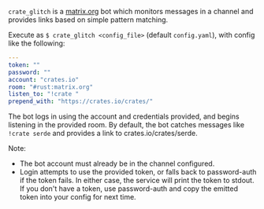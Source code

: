 `crate_glitch` is a [matrix.org](https://matrix.org) bot which monitors messages in a channel and provides links based
on simple pattern matching.

Execute as `$ crate_glitch <config_file>` (default `config.yaml`), with config like the following:

```yaml
---
token: ""
password: ""
account: "crates.io"
room: "#rust:matrix.org"
listen_to: "!crate "
prepend_with: "https://crates.io/crates/"
```

The bot logs in using the account and credentials provided, and begins listening in the provided room.
By default, the bot catches messages like `!crate serde` and provides a link to crates.io/crates/serde.

Note:

- The bot account must already be in the channel configured.
- Login attempts to use the provided token, or falls back to password-auth if the token fails.
  In either case, the service will print the token to stdout.
  If you don't have a token, use password-auth and copy the emitted token into your config for next time.

